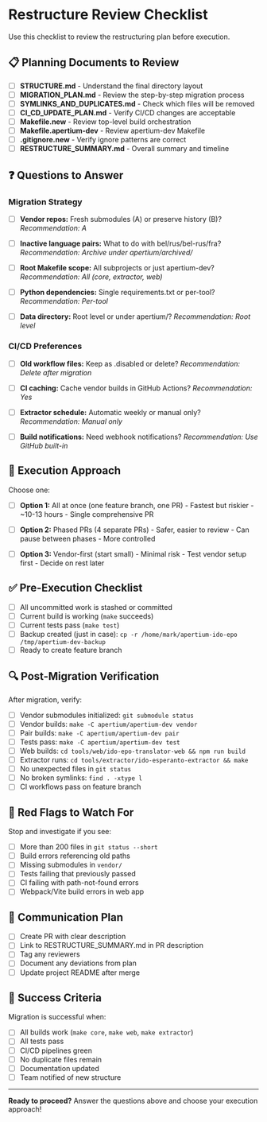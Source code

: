 # Restructure Review Checklist

Use this checklist to review the restructuring plan before execution.

## 📋 Planning Documents to Review

- [ ] **STRUCTURE.md** - Understand the final directory layout
- [ ] **MIGRATION_PLAN.md** - Review the step-by-step migration process
- [ ] **SYMLINKS_AND_DUPLICATES.md** - Check which files will be removed
- [ ] **CI_CD_UPDATE_PLAN.md** - Verify CI/CD changes are acceptable
- [ ] **Makefile.new** - Review top-level build orchestration
- [ ] **Makefile.apertium-dev** - Review apertium-dev Makefile
- [ ] **.gitignore.new** - Verify ignore patterns are correct
- [ ] **RESTRUCTURE_SUMMARY.md** - Overall summary and timeline

## ❓ Questions to Answer

### Migration Strategy
- [ ] **Vendor repos:** Fresh submodules (A) or preserve history (B)?
      _Recommendation: A_

- [ ] **Inactive language pairs:** What to do with bel/rus/bel-rus/fra?
      _Recommendation: Archive under apertium/archived/_

- [ ] **Root Makefile scope:** All subprojects or just apertium-dev?
      _Recommendation: All (core, extractor, web)_

- [ ] **Python dependencies:** Single requirements.txt or per-tool?
      _Recommendation: Per-tool_

- [ ] **Data directory:** Root level or under apertium/?
      _Recommendation: Root level_

### CI/CD Preferences
- [ ] **Old workflow files:** Keep as .disabled or delete?
      _Recommendation: Delete after migration_

- [ ] **CI caching:** Cache vendor builds in GitHub Actions?
      _Recommendation: Yes_

- [ ] **Extractor schedule:** Automatic weekly or manual only?
      _Recommendation: Manual only_

- [ ] **Build notifications:** Need webhook notifications?
      _Recommendation: Use GitHub built-in_

## 🎯 Execution Approach

Choose one:

- [ ] **Option 1:** All at once (one feature branch, one PR)
      - Fastest but riskier
      - ~10-13 hours
      - Single comprehensive PR

- [ ] **Option 2:** Phased PRs (4 separate PRs)
      - Safer, easier to review
      - Can pause between phases
      - More controlled

- [ ] **Option 3:** Vendor-first (start small)
      - Minimal risk
      - Test vendor setup first
      - Decide on rest later

## ✅ Pre-Execution Checklist

- [ ] All uncommitted work is stashed or committed
- [ ] Current build is working (`make` succeeds)
- [ ] Current tests pass (`make test`)
- [ ] Backup created (just in case): `cp -r /home/mark/apertium-ido-epo /tmp/apertium-dev-backup`
- [ ] Ready to create feature branch

## 🔍 Post-Migration Verification

After migration, verify:

- [ ] Vendor submodules initialized: `git submodule status`
- [ ] Vendor builds: `make -C apertium/apertium-dev vendor`
- [ ] Pair builds: `make -C apertium/apertium-dev pair`
- [ ] Tests pass: `make -C apertium/apertium-dev test`
- [ ] Web builds: `cd tools/web/ido-epo-translator-web && npm run build`
- [ ] Extractor runs: `cd tools/extractor/ido-esperanto-extractor && make`
- [ ] No unexpected files in `git status`
- [ ] No broken symlinks: `find . -xtype l`
- [ ] CI workflows pass on feature branch

## 🚨 Red Flags to Watch For

Stop and investigate if you see:

- [ ] More than 200 files in `git status --short`
- [ ] Build errors referencing old paths
- [ ] Missing submodules in `vendor/`
- [ ] Tests failing that previously passed
- [ ] CI failing with path-not-found errors
- [ ] Webpack/Vite build errors in web app

## 📝 Communication Plan

- [ ] Create PR with clear description
- [ ] Link to RESTRUCTURE_SUMMARY.md in PR description
- [ ] Tag any reviewers
- [ ] Document any deviations from plan
- [ ] Update project README after merge

## 🎉 Success Criteria

Migration is successful when:

- [ ] All builds work (`make core`, `make web`, `make extractor`)
- [ ] All tests pass
- [ ] CI/CD pipelines green
- [ ] No duplicate files remain
- [ ] Documentation updated
- [ ] Team notified of new structure

---

**Ready to proceed?** Answer the questions above and choose your execution approach!

